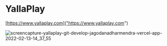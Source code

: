 # YallaPlay

[https://www.yallaplay.com]("https://www.yallaplay.com")

![screencapture-yallaplay-git-develop-jagodanadharmendra-vercel-app-2022-02-13-14_37_55](https://user-images.githubusercontent.com/47411494/153746387-c38aea82-f2fa-4d90-95c1-6a5af8db7b01.png)
